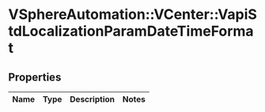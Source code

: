 # VSphereAutomation::VCenter::VapiStdLocalizationParamDateTimeFormat

## Properties
Name | Type | Description | Notes
------------ | ------------- | ------------- | -------------


